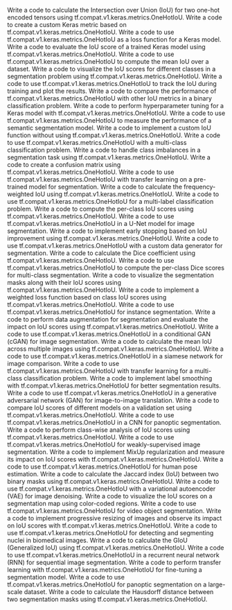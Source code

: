 Write a code to calculate the Intersection over Union (IoU) for two one-hot encoded tensors using tf.compat.v1.keras.metrics.OneHotIoU.
Write a code to create a custom Keras metric based on tf.compat.v1.keras.metrics.OneHotIoU.
Write a code to use tf.compat.v1.keras.metrics.OneHotIoU as a loss function for a Keras model.
Write a code to evaluate the IoU score of a trained Keras model using tf.compat.v1.keras.metrics.OneHotIoU.
Write a code to use tf.compat.v1.keras.metrics.OneHotIoU to compute the mean IoU over a dataset.
Write a code to visualize the IoU scores for different classes in a segmentation problem using tf.compat.v1.keras.metrics.OneHotIoU.
Write a code to use tf.compat.v1.keras.metrics.OneHotIoU to track the IoU during training and plot the results.
Write a code to compare the performance of tf.compat.v1.keras.metrics.OneHotIoU with other IoU metrics in a binary classification problem.
Write a code to perform hyperparameter tuning for a Keras model with tf.compat.v1.keras.metrics.OneHotIoU.
Write a code to use tf.compat.v1.keras.metrics.OneHotIoU to measure the performance of a semantic segmentation model.
Write a code to implement a custom IoU function without using tf.compat.v1.keras.metrics.OneHotIoU.
Write a code to use tf.compat.v1.keras.metrics.OneHotIoU with a multi-class classification problem.
Write a code to handle class imbalances in a segmentation task using tf.compat.v1.keras.metrics.OneHotIoU.
Write a code to create a confusion matrix using tf.compat.v1.keras.metrics.OneHotIoU.
Write a code to use tf.compat.v1.keras.metrics.OneHotIoU with transfer learning on a pre-trained model for segmentation.
Write a code to calculate the frequency-weighted IoU using tf.compat.v1.keras.metrics.OneHotIoU.
Write a code to use tf.compat.v1.keras.metrics.OneHotIoU for a multi-label classification problem.
Write a code to compute the per-class IoU scores using tf.compat.v1.keras.metrics.OneHotIoU.
Write a code to use tf.compat.v1.keras.metrics.OneHotIoU in a U-Net model for image segmentation.
Write a code to implement early stopping based on IoU improvement using tf.compat.v1.keras.metrics.OneHotIoU.
Write a code to use tf.compat.v1.keras.metrics.OneHotIoU with a custom data generator for segmentation.
Write a code to calculate the Dice coefficient using tf.compat.v1.keras.metrics.OneHotIoU.
Write a code to use tf.compat.v1.keras.metrics.OneHotIoU to compute the per-class Dice scores for multi-class segmentation.
Write a code to visualize the segmentation masks along with their IoU scores using tf.compat.v1.keras.metrics.OneHotIoU.
Write a code to implement a weighted loss function based on class IoU scores using tf.compat.v1.keras.metrics.OneHotIoU.
Write a code to use tf.compat.v1.keras.metrics.OneHotIoU for instance segmentation.
Write a code to perform data augmentation for segmentation and evaluate the impact on IoU scores using tf.compat.v1.keras.metrics.OneHotIoU.
Write a code to use tf.compat.v1.keras.metrics.OneHotIoU in a conditional GAN (cGAN) for image segmentation.
Write a code to calculate the mean IoU across multiple images using tf.compat.v1.keras.metrics.OneHotIoU.
Write a code to use tf.compat.v1.keras.metrics.OneHotIoU in a siamese network for image comparison.
Write a code to use tf.compat.v1.keras.metrics.OneHotIoU with transfer learning for a multi-class classification problem.
Write a code to implement label smoothing with tf.compat.v1.keras.metrics.OneHotIoU for better segmentation results.
Write a code to use tf.compat.v1.keras.metrics.OneHotIoU in a generative adversarial network (GAN) for image-to-image translation.
Write a code to compare IoU scores of different models on a validation set using tf.compat.v1.keras.metrics.OneHotIoU.
Write a code to use tf.compat.v1.keras.metrics.OneHotIoU in a CNN for panoptic segmentation.
Write a code to perform class-wise analysis of IoU scores using tf.compat.v1.keras.metrics.OneHotIoU.
Write a code to use tf.compat.v1.keras.metrics.OneHotIoU for weakly-supervised image segmentation.
Write a code to implement MixUp regularization and measure its impact on IoU scores with tf.compat.v1.keras.metrics.OneHotIoU.
Write a code to use tf.compat.v1.keras.metrics.OneHotIoU for human pose estimation.
Write a code to calculate the Jaccard index (IoU) between two binary masks using tf.compat.v1.keras.metrics.OneHotIoU.
Write a code to use tf.compat.v1.keras.metrics.OneHotIoU with a variational autoencoder (VAE) for image denoising.
Write a code to visualize the IoU scores on a segmentation map using color-coded regions.
Write a code to use tf.compat.v1.keras.metrics.OneHotIoU for video object segmentation.
Write a code to implement progressive resizing of images and observe its impact on IoU scores with tf.compat.v1.keras.metrics.OneHotIoU.
Write a code to use tf.compat.v1.keras.metrics.OneHotIoU for detecting and segmenting nuclei in biomedical images.
Write a code to calculate the GIoU (Generalized IoU) using tf.compat.v1.keras.metrics.OneHotIoU.
Write a code to use tf.compat.v1.keras.metrics.OneHotIoU in a recurrent neural network (RNN) for sequential image segmentation.
Write a code to perform transfer learning with tf.compat.v1.keras.metrics.OneHotIoU for fine-tuning a segmentation model.
Write a code to use tf.compat.v1.keras.metrics.OneHotIoU for panoptic segmentation on a large-scale dataset.
Write a code to calculate the Hausdorff distance between two segmentation masks using tf.compat.v1.keras.metrics.OneHotIoU.